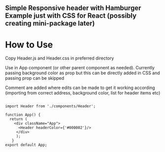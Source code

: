 ## Simple Responsive header with Hamburger Example just with CSS for React (possibly creating mini-package later)

# How to Use 

Copy Header.js and Header.css in preferred directory

Use in App component (or other parent component as needed). Currently passing background color as prop but this can be directly added in CSS and passing prop can be skipped

Comment are added where edits can be made to get it working according (importing from correct address, background color, list for header items etc)

```

import Header from './components/Header';

function App() {  
  return (    
    <div className="App">      
      <Header headerColor={'#000002'}/>    
     </div>  
     );
   }
export default App;

```
